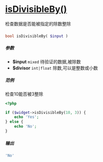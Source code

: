 [isDivisibleBy()](http://twinh.github.com/widget/api/isDivisibleBy)
===================================================================

检查数据是否能被指定的除数整除

### 
```php
bool isDivisibleBy( $input )
```

##### 参数
* **$input** `mixed` 待验证的数据,被除数
* **$divisor** `int|float` 除数,可以是整数或小数

##### 范例
检查10能否被3整除
```php
<?php

if ($widget->isDivisibleBy(10, 3)) {
    echo 'Yes';
} else {
    echo 'No';
}
```
##### 输出
```php
'No'
```
